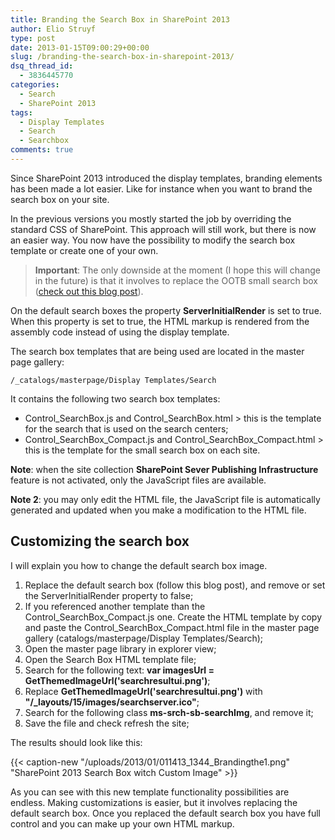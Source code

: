 ```yaml
---
title: Branding the Search Box in SharePoint 2013
author: Elio Struyf
type: post
date: 2013-01-15T09:00:29+00:00
slug: /branding-the-search-box-in-sharepoint-2013/
dsq_thread_id:
  - 3836445770
categories:
  - Search
  - SharePoint 2013
tags:
  - Display Templates
  - Search
  - Searchbox
comments: true
---
```


Since SharePoint 2013 introduced the display templates, branding elements has been made a lot easier. Like for instance when you want to brand the search box on your site.

In the previous versions you mostly started the job by overriding the standard CSS of SharePoint. This approach will still work, but there is now an easier way. You now have the possibility to modify the search box template or create one of your own.

> **Important**: The only downside at the moment (I hope this will change in the future) is that it involves to replace the OOTB small search box ([check out this blog post](https://www.eliostruyf.com/replacing-the-ootb-small-search-input-box-for-sharepoint-2013/ "Replacing the OOTB Small Search Input Box in SharePoint 2013")).

On the default search boxes the property **ServerInitialRender** is set to true. When this property is set to true, the HTML markup is rendered from the assembly code instead of using the display template.

The search box templates that are being used are located in the master page gallery:

`/_catalogs/masterpage/Display Templates/Search`

It contains the following two search box templates:

*   Control_SearchBox.js and Control_SearchBox.html > this is the template for the search that is used on the search centers;
*   Control_SearchBox_Compact.js and Control_SearchBox_Compact.html > this is the template for the small search box on each site.

**Note**: when the site collection **SharePoint Sever Publishing Infrastructure** feature is not activated, only the JavaScript files are available.

**Note 2**: you may only edit the HTML file, the JavaScript file is automatically generated and updated when you make a modification to the HTML file.

## Customizing the search box

I will explain you how to change the default search box image.

1.  Replace the default search box (follow this blog post), and remove or set the ServerInitialRender property to false;
2.  If you referenced another template than the Control_SearchBox_Compact.js one. Create the HTML template by copy and paste the Control_SearchBox_Compact.html file in the master page gallery (catalogs/masterpage/Display Templates/Search);
3.  Open the master page library in explorer view;
4.  Open the Search Box HTML template file;
5.  Search for the following text: **var imagesUrl = GetThemedImageUrl('searchresultui.png')**;
6.  Replace **GetThemedImageUrl('searchresultui.png')** with **"/_layouts/15/images/searchserver.ico"**;
7.  Search for the following class **ms-srch-sb-searchImg**, and remove it;
8.  Save the file and check refresh the site;

The results should look like this:

{{< caption-new "/uploads/2013/01/011413_1344_Brandingthe1.png" "SharePoint 2013 Search Box witch Custom Image" >}}

As you can see with this new template functionality possibilities are endless. Making customizations is easier, but it involves replacing the default search box. Once you replaced the default search box you have full control and you can make up your own HTML markup.